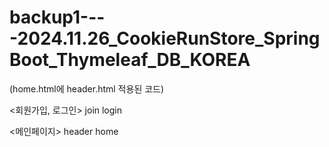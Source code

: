 # backup1----2024.11.26_CookieRunStore_SpringBoot_Thymeleaf_DB_KOREA
(home.html에 header.html 적용된 코드)

<회원가입, 로그인>
join
login

<메인페이지>
header
home
